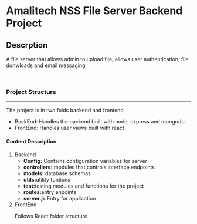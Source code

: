 <h1>Amalitech NSS File Server Backend Project </h1>
<h2>Descrption </h2>
<p>A file server that allows admin to upload file, allows user authentication, file donwloads and email messaging</p>
<br>
<h3>Project Structure </h3>
<hr>
<p>The project is in two folds backend and frontend</p>
<ul>
    <li>BackEnd: Handles the backend built with node, express and mongodb </li>
    <li>FrontEnd: Handles user views built with react
</ul>
<h4>Content Description </h4>
<ol>
<li>Backend <ul> 
    <li><b>Config:</b> Contains configuration variables for server </li>
    <li><b>controllers:</b> modules that controls interface endpoints</li>
    <li><b>models:</b> database schemas</li>
    <li><b>utils:</b>utility funtions</li>
    <li><b>test:</b>testing modules and functions for the project</li>
    <li><b>routes:</b>entry enpoints </li>
    <li><b>server.js</b> Entry for application</li>
</ul>
</li>
<li>FrontEnd </br>
<p>Follows React folder structure </p>
</li>


</ol>